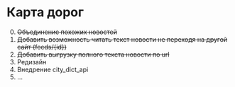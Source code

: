 Карта дорог
=========

0. ~~Объединение похожих новостей~~
1. ~~Добавить возможность читать текст новости не переходя на другой сайт (feeds/{id})~~
2. ~~Добавить выгрузку полного текста новости по url~~
3. Редизайн
4. Внедрение city_dict_api
5. ...
